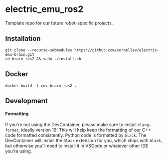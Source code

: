 # electric_emu_ros2
Template repo for our future robot-specific projects.

## Installation
`git clone --recurse-submodules https://github.com/cornellev/electric-emu-brain.git`  
`cd brain_ros2 && sudo ./install.sh`

## Docker
`docker build -t cev-brain-ros2 .`

## Development

#### Formatting
If you're not using the DevContainer, please make sure to install `clang-format`, ideally version 19! This will help keep the formatting of our C++ code formatted consistently. Python code is formatted by `black`. The DevContainer will install the `Black` extension for you, which ships with `black`, but otherwise you'll need to install it in VSCode or whatever other IDE you're using.
